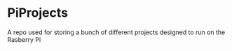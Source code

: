 # PiProjects
A repo used for storing a bunch of different projects designed to run on the Rasberry Pi
